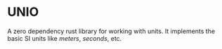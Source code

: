 # UNIO

A zero dependency rust library for working with units. It implements the basic SI units like *meters*, *seconds*, etc.